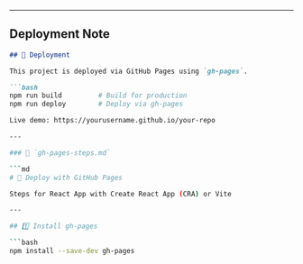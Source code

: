
---

## Deployment Note

```md
## 🚀 Deployment

This project is deployed via GitHub Pages using `gh-pages`.

```bash
npm run build         # Build for production
npm run deploy        # Deploy via gh-pages

Live demo: https://yourusername.github.io/your-repo

---

### 🚀 `gh-pages-steps.md`

```md
# 🚀 Deploy with GitHub Pages

Steps for React App with Create React App (CRA) or Vite

---

## 1️⃣ Install gh-pages

```bash
npm install --save-dev gh-pages
